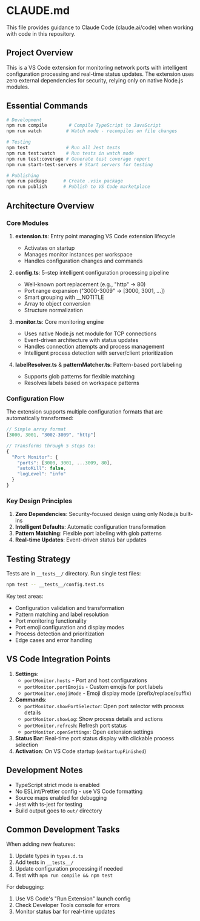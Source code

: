 # CLAUDE.md

This file provides guidance to Claude Code (claude.ai/code) when working with code in this repository.

## Project Overview

This is a VS Code extension for monitoring network ports with intelligent configuration processing and real-time status updates. The extension uses zero external dependencies for security, relying only on native Node.js modules.

## Essential Commands

```bash
# Development
npm run compile        # Compile TypeScript to JavaScript
npm run watch         # Watch mode - recompiles on file changes

# Testing
npm test              # Run all Jest tests
npm run test:watch    # Run tests in watch mode
npm run test:coverage # Generate test coverage report
npm run start-test-servers # Start servers for testing

# Publishing
npm run package      # Create .vsix package
npm run publish      # Publish to VS Code marketplace
```

## Architecture Overview

### Core Modules

1. **extension.ts**: Entry point managing VS Code extension lifecycle
   - Activates on startup
   - Manages monitor instances per workspace
   - Handles configuration changes and commands

2. **config.ts**: 5-step intelligent configuration processing pipeline
   - Well-known port replacement (e.g., "http" → 80)
   - Port range expansion ("3000-3009" → [3000, 3001, ...])
   - Smart grouping with __NOTITLE
   - Array to object conversion
   - Structure normalization

3. **monitor.ts**: Core monitoring engine
   - Uses native Node.js net module for TCP connections
   - Event-driven architecture with status updates
   - Handles connection attempts and process management
   - Intelligent process detection with server/client prioritization

4. **labelResolver.ts** & **patternMatcher.ts**: Pattern-based port labeling
   - Supports glob patterns for flexible matching
   - Resolves labels based on workspace patterns

### Configuration Flow

The extension supports multiple configuration formats that are automatically transformed:

```typescript
// Simple array format
[3000, 3001, "3002-3009", "http"]

// Transforms through 5 steps to:
{
  "Port Monitor": {
    "ports": [3000, 3001, ...3009, 80],
    "autoKill": false,
    "logLevel": "info"
  }
}
```

### Key Design Principles

1. **Zero Dependencies**: Security-focused design using only Node.js built-ins
2. **Intelligent Defaults**: Automatic configuration transformation
3. **Pattern Matching**: Flexible port labeling with glob patterns
4. **Real-time Updates**: Event-driven status bar updates

## Testing Strategy

Tests are in `__tests__/` directory. Run single test files:
```bash
npm test -- __tests__/config.test.ts
```

Key test areas:
- Configuration validation and transformation
- Pattern matching and label resolution
- Port monitoring functionality
- Port emoji configuration and display modes
- Process detection and prioritization
- Edge cases and error handling

## VS Code Integration Points

1. **Settings**: 
   - `portMonitor.hosts` - Port and host configurations
   - `portMonitor.portEmojis` - Custom emojis for port labels
   - `portMonitor.emojiMode` - Emoji display mode (prefix/replace/suffix)
2. **Commands**: 
   - `portMonitor.showPortSelector`: Open port selector with process details
   - `portMonitor.showLog`: Show process details and actions
   - `portMonitor.refresh`: Refresh port status
   - `portMonitor.openSettings`: Open extension settings
3. **Status Bar**: Real-time port status display with clickable process selection
4. **Activation**: On VS Code startup (`onStartupFinished`)

## Development Notes

- TypeScript strict mode is enabled
- No ESLint/Prettier config - use VS Code formatting
- Source maps enabled for debugging
- Jest with ts-jest for testing
- Build output goes to `out/` directory

## Common Development Tasks

When adding new features:
1. Update types in `types.d.ts`
2. Add tests in `__tests__/`
3. Update configuration processing if needed
4. Test with `npm run compile && npm test`

For debugging:
1. Use VS Code's "Run Extension" launch config
2. Check Developer Tools console for errors
3. Monitor status bar for real-time updates